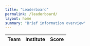 ```yaml
---
title: "Leaderboard"
permalink: /leaderboard/
layout: home
summary: "Brief information overview"
---
```


<div markdown="1">

|  Team |  Institute |  Score |
|---|---|---|


</div>

